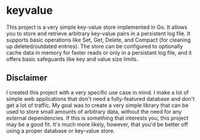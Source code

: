 # keyvalue

This project is a very simple key-value store implemented in Go. It allows you to store and retrieve arbitrary key-value pairs in a persistent log file. It supports basic operations like Set, Get, Delete, and Compact (for cleaning up deleted/outdated entries). The store can be configured to optionally cache data in memory for faster reads or only in a persistant log file, and it offers basic safeguards like key and value size limits.

## Disclaimer

I created this project with a very specific use case in mind. I make a lot of simple web applications that don't need a fully-featured database and don't get a lot of traffic. My goal was to create a very simple library that can be used to store small amounts of arbitrary data, without the need for any external dependencies. If this is something that interests you, this project may be a good fit. It's much more likely, however, that you'd be better off using a proper database or key-value store.
